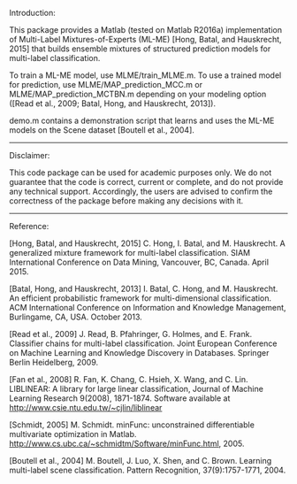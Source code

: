 Introduction:

This package provides a Matlab (tested on Matlab R2016a) implementation of Multi-Label Mixtures-of-Experts (ML-ME) [Hong, Batal, and Hauskrecht, 2015] that builds ensemble mixtures of structured prediction models for multi-label classification.

To train a ML-ME model, use MLME/train_MLME.m. To use a trained model for prediction, use MLME/MAP_prediction_MCC.m or MLME/MAP_prediction_MCTBN.m depending on your modeling option ([Read et al., 2009; Batal, Hong, and Hauskrecht, 2013]).

demo.m contains a demonstration script that learns and uses the ML-ME models on the Scene dataset [Boutell et al., 2004].


----

Disclaimer:

This code package can be used for academic purposes only. We do not guarantee that the code is correct, current or complete, and do not provide any technical support. Accordingly, the users are advised to confirm the correctness of the package before making any decisions with it.


----

Reference:

[Hong, Batal, and Hauskrecht, 2015] C. Hong, I. Batal, and M. Hauskrecht. A generalized mixture framework for multi-label classification. SIAM International Conference on Data Mining, Vancouver, BC, Canada. April 2015.

[Batal, Hong, and Hauskrecht, 2013] I. Batal, C. Hong, and M. Hauskrecht. An efficient probabilistic framework for multi-dimensional classification. ACM International Conference on Information and Knowledge Management, Burlingame, CA, USA. October 2013.

[Read et al., 2009] J. Read, B. Pfahringer, G. Holmes, and E. Frank. Classifier chains for multi-label classification. Joint European Conference on Machine Learning and Knowledge Discovery in Databases. Springer Berlin Heidelberg, 2009.

[Fan et al., 2008] R. Fan, K. Chang, C. Hsieh, X. Wang, and C. Lin. LIBLINEAR: A library for large linear classification, Journal of Machine Learning Research 9(2008), 1871-1874. Software available at http://www.csie.ntu.edu.tw/~cjlin/liblinear

[Schmidt, 2005] M. Schmidt. minFunc: unconstrained differentiable multivariate optimization in Matlab. http://www.cs.ubc.ca/~schmidtm/Software/minFunc.html, 2005.

[Boutell et al., 2004] M. Boutell, J. Luo, X. Shen, and C. Brown. Learning multi-label scene classification. Pattern Recognition, 37(9):1757-1771, 2004.
